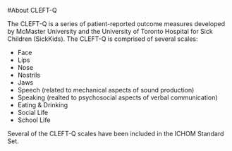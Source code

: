 #About CLEFT-Q

The CLEFT-Q is a series of patient-reported outcome measures developed by McMaster University and the University of Toronto Hospital for Sick Children (SickKids). The CLEFT-Q is comprised of several scales:

- Face
- Lips
- Nose
- Nostrils
- Jaws
- Speech (related to mechanical aspects of sound production)
- Speaking (realted to psychosocial aspects of verbal communication)
- Eating & Drinking
- Social Life
- School Life

Several of the CLEFT-Q scales have been included in the ICHOM Standard Set.


